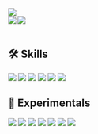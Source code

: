 <div>
  <img style="display: block;" src="https://capsule-render.vercel.app/api?type=waving&color=0:feac5e,50:c779d0,100:4bc0c8&height=300&section=header&text=JamOnDa%20😴&desc=The%20person%20who%20loves%20sleep..%20🛏️&fontSize=90&fontColor=f7f5f5&descAlign=52&descAlignY=64" />
</div>

<div>
  <img align="left" src="https://github-readme-stats.vercel.app/api?username=slo0ey&bg_color=30,e96443,904e95&title_color=fff&text_color=fff" />
  <img src="http://mazassumnida.wtf/api/v2/generate_badge?boj=jamonda" />
</div>

</br>

<div>
  <h2>🛠 Skills</h2>
  <img src="https://img.shields.io/badge/Kotlin-7F52FF.svg?&style=for-the-badge&logo=Kotlin&logoColor=white" />
  <img src="https://img.shields.io/badge/TypeScript-3178C6.svg?&style=for-the-badge&logo=TypeScript&logoColor=white" />
  <img src="https://img.shields.io/badge/Python-3776AB.svg?&style=for-the-badge&logo=Python&logoColor=white" />
  <img src="https://img.shields.io/badge/HTML5-E34F26.svg?&style=for-the-badge&logo=HTML5&logoColor=white" />
  <img src="https://img.shields.io/badge/CSS3-1572B6.svg?&style=for-the-badge&logo=CSS3&logoColor=white" />
  <img src="https://img.shields.io/badge/JavaScript-F7DF1E.svg?&style=for-the-badge&logo=JavaScript&logoColor=white" />
</div>

<div>
  <h2>🧪 Experimentals</h2>
  <img src="https://img.shields.io/badge/Android-3DDC84.svg?&style=for-the-badge&logo=Android&logoColor=white" />
  <img src="https://img.shields.io/badge/jetpackcompose-4285F4.svg?&style=for-the-badge&logo=jetpackcompose&logoColor=white" />
  <img src="https://img.shields.io/badge/React-61DAFB.svg?&style=for-the-badge&logo=React&logoColor=white" />
  <img src="https://img.shields.io/badge/Svelte-FF3E00.svg?&style=for-the-badge&logo=Svelte&logoColor=white" />
  <img src="https://img.shields.io/badge/Unity-000000.svg?&style=for-the-badge&logo=Unity&logoColor=white" />
  <img src="https://img.shields.io/badge/Unreal Engine-000000.svg?&style=for-the-badge&logo=Unreal-Engine&logoColor=white" />
  <img src="https://img.shields.io/badge/Godot-1B96EB.svg?&style=for-the-badge&logo=Godot&logoColor=white" />
</div>

